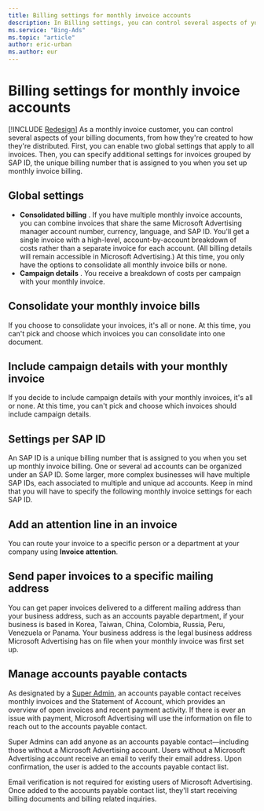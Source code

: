 ```yaml
---
title: Billing settings for monthly invoice accounts
description: In Billing settings, you can control several aspects of your monthly invoices, including the accounts payable contact.
ms.service: "Bing-Ads"
ms.topic: "article"
author: eric-urban
ms.author: eur
---
```


# Billing settings for monthly invoice accounts

[!INCLUDE [Redesign](./includes/Redesign.md)]
As a monthly invoice customer, you can control several aspects of your billing documents, from how they're created to how they're distributed. First, you can enable two global settings that apply to all invoices. Then, you can specify additional settings for invoices grouped by SAP ID, the unique billing number that is assigned to you when you set up monthly invoice billing.

## Global settings

- **Consolidated billing** . If you have multiple monthly invoice accounts, you can combine invoices that share the same Microsoft Advertising manager account number, currency, language, and SAP ID. You'll get a single invoice with a high-level, account-by-account breakdown of costs rather than a separate invoice for each account. (All billing details will remain accessible in Microsoft Advertising.)  At this time, you only have the options to consolidate all monthly invoice bills or none.
- **Campaign details** . You receive a breakdown of costs per campaign with your monthly invoice.

## Consolidate your monthly invoice bills
If you choose to consolidate your invoices, it's all or none. At this time, you can't pick and choose which invoices you can consolidate into one document.

## Include campaign details with your monthly invoice
If you decide to include campaign details with your monthly invoices, it's all or none. At this time, you can't pick and choose which invoices should include campaign details.

## Settings per SAP ID

An SAP ID is a unique billing number that is assigned to you when you set up monthly invoice billing. One or several ad accounts can be organized under an SAP ID. Some larger, more complex businesses will have multiple SAP IDs, each associated to multiple and unique ad accounts. Keep in mind that you will have to specify the following monthly invoice settings for each SAP ID.

## Add an attention line in an invoice
You can route your invoice to a specific person or a department at your company using **Invoice attention**.

## Send paper invoices to a specific mailing address
You can get paper invoices delivered to a different mailing address than your business address, such as an accounts payable department, if your business is based in Korea, Taiwan, China, Colombia, Russia, Peru, Venezuela or Panama. Your business address is the legal business address Microsoft Advertising has on file when your monthly invoice was first set up.

## Manage accounts payable contacts
As designated by a [Super Admin](./hlp_BA_CONC_SSUserRoles.md), an accounts payable contact receives monthly invoices and the Statement of Account, which provides an overview of open invoices and recent payment activity. If there is ever an issue with payment, Microsoft Advertising will use the information on file to reach out to the accounts payable contact.

Super Admins can add anyone as an accounts payable contact—including those without a Microsoft Advertising account. Users without a Microsoft Advertising account receive an email to verify their email address. Upon confirmation, the user is added to the accounts payable contact list.

Email verification is not required for existing users of Microsoft Advertising. Once added to the accounts payable contact list, they'll start receiving billing documents and billing related inquiries.



